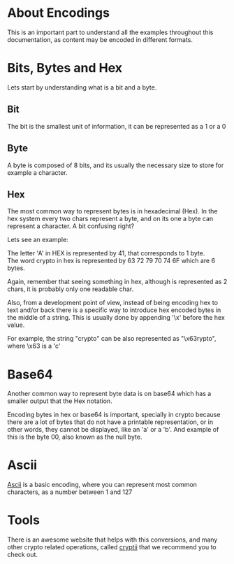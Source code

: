 # About Encodings

This is an important part to understand all the examples throughout this documentation, as content may be encoded in different formats.


# Bits, Bytes and Hex

Lets start by understanding what is a bit and a byte.

## Bit
The bit is the smallest unit of information, it can be represented as a 1 or a 0 

## Byte 

A byte is composed of 8 bits, and its usually the necessary size to store for example a character.

## Hex

The most common way to represent bytes is in hexadecimal (Hex).
In the hex system every two chars represent a byte, and on its one a byte can represent a character. 
A bit confusing right?

Lets see an example:

The letter 'A' in HEX is represented by 41, that corresponds to 1 byte.  
The word crypto in hex is represented by 63 72 79 70 74 6F which are 6 bytes. 

Again, remember that seeing something in hex, although is represented as 2 chars, it is probably only one readable char.


Also, from a development point of view, instead of being encoding hex to text and/or back there is a specific way to introduce hex encoded bytes in the middle of a string. This is usually done by appending '\x' before the hex value.

For example, the string "crypto" can be also represented as "\x63rypto", where \x63 is a 'c'


# Base64

Another common way to represent byte data is on base64 which has a smaller output that the Hex notation.


Encoding bytes in hex or base64 is important, specially in crypto because there are a lot of bytes that do not have a printable representation, or in other words, they cannot be displayed, like an 'a' or a 'b'. And example of this is the byte 00, also known as the null byte.


# Ascii 

[Ascii](http://www.asciitable.com/) is a basic encoding, where you can represent most common characters, as a number between 1 and 127 

# Tools

There is an awesome website that helps with this conversions, and many other crypto related operations, called [cryptii](https://cryptii.com/) that we recommend you to check out.